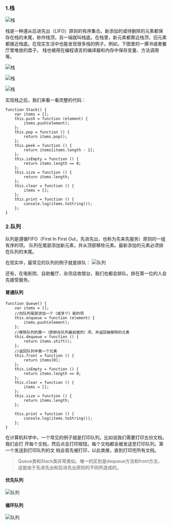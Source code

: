 ### 1.栈
![栈](https://github.com/leesx/leesx.github.io/blob/master/img/stack1.png)

栈是一种遵从后进先出（LIFO）原则的有序集合。新添加的或待删除的元素都保存在栈的末尾，称作栈顶，另一端就叫栈底。在栈里，新元素都靠近栈顶，旧元素都接近栈底。在现实生活中也能发现很多栈的例子。例如，下图里的一摞书或者餐厅里堆放的盘子。
栈也被用在编程语言的编译器和内存中保存变量、方法调用等。

![栈](https://github.com/leesx/leesx.github.io/blob/master/img/stack2.png)

![栈](https://github.com/leesx/leesx.github.io/blob/master/img/stack3.png)

![栈](https://github.com/leesx/leesx.github.io/blob/master/img/stack4.png)


实现栈之后，我们来看一看完整的代码：
```
function Stack() {
    var items = [];
    this.push = function (element) {
        items.push(element);
    };
    this.pop = function () {
        return items.pop();
    };
    this.peek = function () {
        return items[items.length - 1];
    };
    this.isEmpty = function () {
        return items.length == 0;
    };
    this.size = function () {
        return items.length;
    };
    this.clear = function () {
        items = [];
    };
    this.print = function () {
        console.log(items.toString());
    };
}
```

### 2.队列

队列是遵循FIFO（First In First Out，先进先出，也称为先来先服务）原则的一组有序的项。
队列在尾部添加新元素，并从顶部移除元素。最新添加的元素必须排在队列的末尾。

在现实中，最常见的队列的例子就是排队：
![队列](https://github.com/leesx/leesx.github.io/blob/master/img/queue1.png)

还有，在电影院、自助餐厅、杂货店收银台，我们也都会排队。排在第一位的人会先接受服务。


#### 普通队列

```
function Queue() {
    var items = [];
    //向队列尾部添加一个（或多个）新的项
    this.enqueue = function (element) {
        items.push(element);
    };
    //移除队列的第一（即排在队列最前面的）项，并返回被移除的元素
    this.dequeue = function () {
        return items.shift();
    };
    //返回队列中第一个元素
    this.front = function () {
        return items[0];
    };
    this.isEmpty = function () {
        return items.length == 0;
    };
    this.clear = function () {
        items = [];
    };
    this.size = function () {
        return items.length;
    };
 
    this.print = function () {
        console.log(items.toString());
    };
}
```
在计算机科学中，一个常见的例子就是打印队列。比如说我们需要打印五份文档。我们会打
开每个文档，然后点击打印按钮。每个文档都会被发送至打印队列。第一个发送到打印队列的文
档会首先被打印，以此类推，直到打印完所有文档。

> Queue类和Stack类非常类似。唯一的区别是dequeue方法和front方法，这是由于先进先出和后进先出原则的不同所造成的。

#### 优先队列

![队列](https://github.com/leesx/leesx.github.io/blob/master/img/queue2.png)

#### 循环队列

![队列](https://github.com/leesx/leesx.github.io/blob/master/img/queue3.png)
